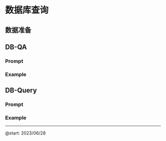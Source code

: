 # 数据库查询

## 数据准备

## DB-QA

### Prompt

### Example

## DB-Query

### Prompt

### Example

------
@start: 2023/06/28

